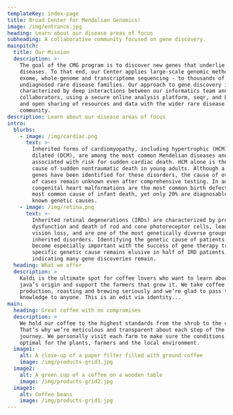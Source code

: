 ```yaml
---
templateKey: index-page
title: Broad Center for Mendelian Genomics!
image: /img/entrance.jpg
heading: Learn about our disease areas of focus
subheading: A collaborative community focused on gene discovery.
mainpitch:
  title: Our Mission
  description: >-
    The goal of the CMG program is to discover new genes that underlie Mendelian
    diseases. To that end, our Center applies large-scale genomic methods -
    exome, whole-genome and transcriptome sequencing - to thousands of
    undiagnosed rare disease families. Our approach to gene discovery is
    characterized by deep interactions between our informatics team and clinical
    collaborators, using a secure online analysis platform, seqr, and by rapid
    and open sharing of resources and data with the wider rare disease
    community.
description: Learn about our disease areas of focus
intro:
  blurbs:
    - image: /img/cardiac.png
      text: >-
        Inherited forms of cardiomyopathy, including hypertrophic (HCM) and
        dilated (DCM), are among the most common Mendelian diseases and are
        associated with risk for sudden cardiac death. HCM alone is the leading
        cause of sudden nontraumatic death in young adults. Although a number of
        genes have been identified for these disorders, the cause of over half
        of cases remain unknown even after comprehensive testing. In addition,
        congenital heart malformations are the most common birth defect and the
        most common cause of infant death, yet only 20% are diagnosable with
        known genetic causes.
    - image: /img/retina.png
      text: >-
        Inherited retinal degenerations (IRDs) are characterized by progressive
        dysfunction and death of rod and cone photoreceptor cells, leading to
        vision loss, and are one of the most genetically diverse groups of
        inherited disorders. Identifying the genetic cause of patients’ IRD has
        become especially important with the success of gene therapy trials. The
        specific genetic cause remains elusive in half of IRD patients,
        indicating many gene discoveries remain.
  heading: What we offer
  description: >
    Kaldi is the ultimate spot for coffee lovers who want to learn about their
    java’s origin and support the farmers that grew it. We take coffee
    production, roasting and brewing seriously and we’re glad to pass that
    knowledge to anyone. This is an edit via identity...
main:
  heading: Great coffee with no compromises
  description: >
    We hold our coffee to the highest standards from the shrub to the cup.
    That’s why we’re meticulous and transparent about each step of the coffee’s
    journey. We personally visit each farm to make sure the conditions are
    optimal for the plants, farmers and the local environment.
  image1:
    alt: A close-up of a paper filter filled with ground coffee
    image: /img/products-grid3.jpg
  image2:
    alt: A green cup of a coffee on a wooden table
    image: /img/products-grid2.jpg
  image3:
    alt: Coffee beans
    image: /img/products-grid1.jpg
---
```


